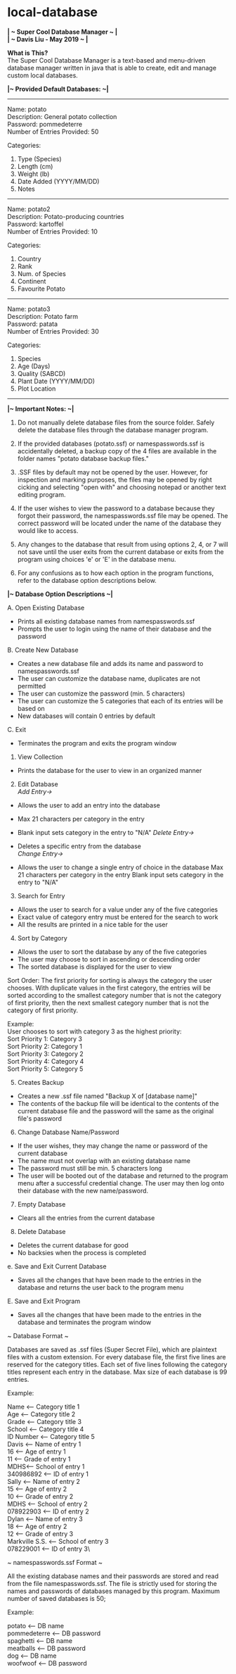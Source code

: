 # local-database

**| ~ Super Cool Database Manager ~ |\
| ~     Davis Liu - May 2019     ~ |**

**What is This?**\
The Super Cool Database Manager is a text-based and menu-driven database manager written in java that is able to create, edit and manage custom local databases.

**|~ Provided Default Databases: ~|**

<hr/>

Name: potato\
Description: General potato collection\
Password: pommedeterre\
Number of Entries Provided: 50

Categories: 		 	
1. Type (Species)
2. Length (cm)
3. Weight (lb)
4. Date Added (YYYY/MM/DD)
5. Notes

<hr/>

Name: potato2\
Description: Potato-producing countries\
Password: kartoffel\
Number of Entries Provided: 10

Categories: 		 	
1. Country
2. Rank
3. Num. of Species
4. Continent
5. Favourite Potato

<hr/>

Name: potato3\
Description: Potato farm\
Password: patata\
Number of Entries Provided: 30	

Categories: 		 	
1. Species
2. Age (Days)
3. Quality (SABCD)
4. Plant Date (YYYY/MM/DD) 
5. Plot Location
 
<hr/>

**|~ Important Notes: ~|**

1. Do not manually delete database files from the source folder. Safely delete the database files through the database manager program.

2. If the provided databases (potato.ssf) or namespasswords.ssf is accidentally deleted, a backup copy of the 4 files are available in the folder names "potato database backup files." 

3. .SSF files by default may not be opened by the user. However, for inspection and marking purposes, the files may be opened by right cicking and selecting "open with" and choosing notepad or another text editing program.

4. If the user wishes to view the password to a database because they forgot their password, the namespasswords.ssf file may be opened. The correct password will be located under the name of the database they would like to access.

5. Any changes to the database that result from using options 2, 4, or 7 will not save until the user exits from the current database or exits from the program using choices 'e' or 'E' in the database menu. 

6. For any confusions as to how each option in the program functions, refer to the database option descriptions below.

**|~ Database Option Descriptions ~|**

A. Open Existing Database
- Prints all existing database names from namespasswords.ssf
- Prompts the user to login using the name of their database and the password

B. Create New Database
- Creates a new database file and adds its name and password to namespasswords.ssf
- The user can customize the database name, duplicates are not permitted
- The user can customize the password (min. 5 characters)
- The user can customize the 5 categories that each of its entries will be based on
- New databases will contain 0 entries by default

C. Exit 
- Terminates the program and exits the program window

1. View Collection
- Prints the database for the user to view in an organized manner

2. Edit Database\
*Add Entry->*
- Allows the user to add an entry into the database 
- Max 21 characters per category in the entry
- Blank input sets category in the entry to "N/A" 
*Delete Entry->*

- Deletes a specific entry from the database	
*Change Entry->*

- Allows the user to change a single entry of choice in the database
Max 21 characters per category in the entry
Blank input sets category in the entry to "N/A"

3. Search for Entry
- Allows the user to search for a value under any of the five categories
- Exact value of category entry must be entered for the search to work
- All the results are printed in a nice table for the user

4. Sort by Category
- Allows the user to sort the database by any of the five categories
- The user may choose to sort in ascending or descending order
- The sorted database is displayed for the user to view

Sort Order: 
The first priority for sorting is always the category the user chooses. With duplicate values in the first category, the entries will be sorted according to the smallest category number that is not the category of first priority, then the next smallest category number that is not the category of first priority. 

Example:\
User chooses to sort with category 3 as the highest priority:\
Sort Priority 1: Category 3\
Sort Priority 2: Category 1\
Sort Priority 3: Category 2\
Sort Priority 4: Category 4\
Sort Priority 5: Category 5

5. Creates Backup
- Creates a new .ssf file named "Backup X of [database name]"
- The contents of the backup file will be identical to the contents of the current database file and the password will the same as the original file's password

6. Change Database Name/Password
- If the user wishes, they may change the name or password of the current database
- The name must not overlap with an existing database name
- The password must still be min. 5 characters long
- The user will be booted out of the database and returned to the program menu after a successful credential change. The user may then log onto their database with the new name/password.

7. Empty Database
- Clears all the entries from the current database

8. Delete Database
- Deletes the current database for good
- No backsies when the process is completed

e. Save and Exit Current Database
- Saves all the changes that have been made to the entries in the database and returns the user back to the program menu

E. Save and Exit Program
- Saves all the changes that have been made to the entries in the database and terminates the program window

~ Database Format ~

Databases are saved as .ssf files (Super Secret File), which are plaintext files with a custom extension. For every database file, the first five lines are reserved for the category titles. Each set of five lines following the category titles represent each entry in the database. Max size of each database is 99 entries.

Example: 

Name <-- Category title 1\
Age <-- Category title 2\
Grade <-- Category title 3\
School <-- Category title 4\
ID Number <-- Category title 5\
Davis <-- Name of entry 1\
16 <-- Age of entry 1\
11 <-- Grade of entry 1\
MDHS<-- School of entry 1\
340986892 <-- ID of entry 1\
Sally <-- Name of entry 2\
15 <-- Age of entry 2\
10 <-- Grade of entry 2\
MDHS <-- School of entry 2\
078922903 <-- ID of entry 2\
Dylan <-- Name of entry 3\
18 <-- Age of entry 2\
12 <-- Grade of entry 3\
Markville S.S. <-- School of entry 3\
078229001 <-- ID of entry 3\

~ namespasswords.ssf Format ~

All the existing database names and their passwords are stored and read from the file namespasswords.ssf. The file is strictly used for storing the names and passwords of databases managed by this program. Maximum number of saved databases is 50;

Example:

potato <-- DB name\
pommedeterre <-- DB password\
spaghetti <-- DB name\
meatballs <-- DB password\
dog <-- DB name\
woofwoof <-- DB password
